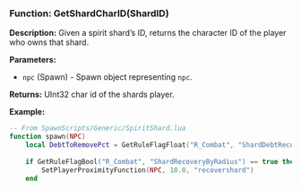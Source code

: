 ### Function: GetShardCharID(ShardID)

**Description:**
Given a spirit shard’s ID, returns the character ID of the player who owns that shard.

**Parameters:**
- `npc` (Spawn) - Spawn object representing `npc`.

**Returns:** UInt32 char id of the shards player.

**Example:**

```lua
-- From SpawnScripts/Generic/SpiritShard.lua
function spawn(NPC)
	local DebtToRemovePct = GetRuleFlagFloat("R_Combat", "ShardDebtRecoveryPercent")
		
	if GetRuleFlagBool("R_Combat", "ShardRecoveryByRadius") == true then
		SetPlayerProximityFunction(NPC, 10.0, "recovershard")
	end
```
